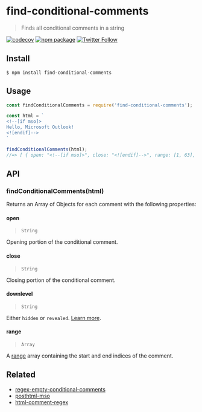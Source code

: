 # find-conditional-comments

> Finds all conditional comments in a string

[![codecov](https://codecov.io/gh/useparcel/find-conditional-comments/branch/main/graph/badge.svg?token=J5OFD5Z4GF)](https://codecov.io/gh/useparcel/find-conditional-comments)
[![npm package](https://img.shields.io/npm/v/find-conditional-comments.svg)](https://www.npmjs.com/package/find-conditional-comments)
[![Twitter Follow](https://img.shields.io/twitter/follow/useparcel.svg?style=social)](https://twitter.com/useparcel)

## Install 

```
$ npm install find-conditional-comments
```

## Usage

```js
const findConditionalComments = require('find-conditional-comments');

const html = `
<!--[if mso]>
Hello, Microsoft Outlook!
<![endif]-->
`

findConditionalComments(html);
//=> [ { open: "<!--[if mso]>", close: "<![endif]-->", range: [1, 63], downlevel: "hidden" } ]
```

## API

### findConditionalComments(html)

Returns an Array of Objects for each comment with the following properties:

#### open
> `String` 

Opening portion of the conditional comment.

#### close
> `String`

Closing portion of the conditional comment.

#### downlevel
> `String`

Either `hidden` or `revealed`. [Learn more](https://docs.microsoft.com/en-us/previous-versions/windows/internet-explorer/ie-developer/compatibility/ms537512(v%3dvs.85)#downlevel-hidden-conditional-comments).

#### range
> `Array`

A [range](https://codsen.com/ranges/) array containing the start and end indices of the comment.

## Related

* [regex-empty-conditional-comments](https://www.npmjs.com/package/regex-empty-conditional-comments)
* [posthtml-mso](https://www.npmjs.com/package/posthtml-mso)
* [html-comment-regex](https://www.npmjs.com/package/html-comment-regex)
